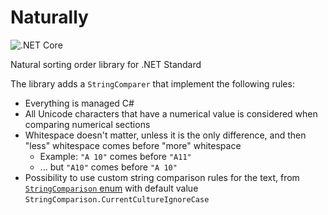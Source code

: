 # Naturally

![.NET Core](https://github.com/lassevk/naturally/workflows/.NET%20Core/badge.svg)

Natural sorting order library for .NET Standard

The library adds a `StringComparer` that implement the following rules:

* Everything is managed C#
* All Unicode characters that have a numerical value is considered when comparing numerical sections
* Whitespace doesn't matter, unless it is the only difference, and then "less" whitespace comes before "more" whitespace
    * Example: `"A 10"` comes before `"A11"`
    * ... but `"A10"` comes before `"A 10"`
* Possibility to use custom string comparison rules for the text, from [`StringComparison` enum](https://docs.microsoft.com/en-us/dotnet/api/system.stringcomparison?view=netframework-4.8)
    with default value `StringComparison.CurrentCultureIgnoreCase`